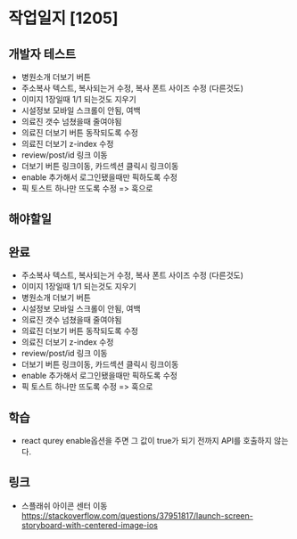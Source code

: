 # 작업일지 [1205]

## 개발자 테스트
- 병원소개 더보기 버튼
- 주소복사 텍스트, 복사되는거 수정, 복사 폰트 사이즈 수정 (다른것도)
- 이미지 1장일때 1/1 되는것도 지우기
- 시설정보 모바일 스크롤이 안됨, 여백
- 의료진 갯수 넘쳤을때 줄여야됨
- 의료진 더보기 버튼 동작되도록 수정
- 의료진 더보기 z-index 수정
- review/post/id 링크 이동
- 더보기 버튼 링크이동, 카드섹션 클릭시 링크이동
- enable 추가해서 로그인됐을때만 픽하도록 수정
- 픽 토스트 하나만 뜨도록 수정 => 훅으로

## 해야할일

## 완료
- 주소복사 텍스트, 복사되는거 수정, 복사 폰트 사이즈 수정 (다른것도)
- 이미지 1장일때 1/1 되는것도 지우기
- 병원소개 더보기 버튼
- 시설정보 모바일 스크롤이 안됨, 여백
- 의료진 갯수 넘쳤을때 줄여야됨
- 의료진 더보기 버튼 동작되도록 수정
- 의료진 더보기 z-index 수정
- review/post/id 링크 이동
- 더보기 버튼 링크이동, 카드섹션 클릭시 링크이동
- enable 추가해서 로그인됐을때만 픽하도록 수정
- 픽 토스트 하나만 뜨도록 수정 => 훅으로

## 학습
- react qurey enable옵션을 주면 그 값이 true가 되기 전까지 API를 호출하지 않는다.


## 링크
- 스플래쉬 아이콘 센터 이동
https://stackoverflow.com/questions/37951817/launch-screen-storyboard-with-centered-image-ios

